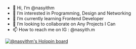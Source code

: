 - 👋 Hi, I’m @nasyithm
- 👀 I’m interested in Programming, Design and Networking
- 🌱 I’m currently learning Frontend Developer
- 💞️ I’m looking to collaborate on Any Projects I Can
- 📫 How to reach me on IG : @nasyith.m

[![@nasyithm's Holopin board](https://holopin.me/nasyithm)](https://holopin.io/@nasyithm)

<!---
nasyithm/nasyithm is a ✨ special ✨ repository because its `README.md` (this file) appears on your GitHub profile.
You can click the Preview link to take a look at your changes.
--->
